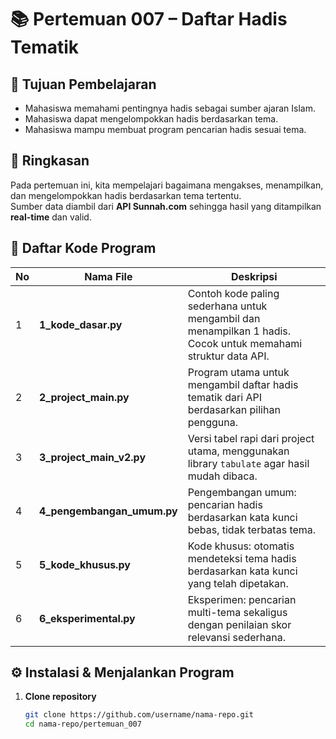 # 📚 Pertemuan 007 – Daftar Hadis Tematik

## 🎯 Tujuan Pembelajaran
- Mahasiswa memahami pentingnya hadis sebagai sumber ajaran Islam.
- Mahasiswa dapat mengelompokkan hadis berdasarkan tema.
- Mahasiswa mampu membuat program pencarian hadis sesuai tema.

## 📝 Ringkasan
Pada pertemuan ini, kita mempelajari bagaimana mengakses, menampilkan, dan mengelompokkan hadis berdasarkan tema tertentu.  
Sumber data diambil dari **API Sunnah.com** sehingga hasil yang ditampilkan **real-time** dan valid.  

## 📂 Daftar Kode Program

| No | Nama File | Deskripsi |
|----|-----------|-----------|
| 1  | **1_kode_dasar.py** | Contoh kode paling sederhana untuk mengambil dan menampilkan 1 hadis. Cocok untuk memahami struktur data API. |
| 2  | **2_project_main.py** | Program utama untuk mengambil daftar hadis tematik dari API berdasarkan pilihan pengguna. |
| 3  | **3_project_main_v2.py** | Versi tabel rapi dari project utama, menggunakan library `tabulate` agar hasil mudah dibaca. |
| 4  | **4_pengembangan_umum.py** | Pengembangan umum: pencarian hadis berdasarkan kata kunci bebas, tidak terbatas tema. |
| 5  | **5_kode_khusus.py** | Kode khusus: otomatis mendeteksi tema hadis berdasarkan kata kunci yang telah dipetakan. |
| 6  | **6_eksperimental.py** | Eksperimen: pencarian multi-tema sekaligus dengan penilaian skor relevansi sederhana. |

## ⚙️ Instalasi & Menjalankan Program

1. **Clone repository**
   ```bash
   git clone https://github.com/username/nama-repo.git
   cd nama-repo/pertemuan_007
